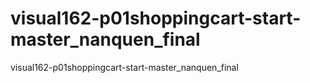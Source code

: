 # visual162-p01shoppingcart-start-master_nanquen_final
visual162-p01shoppingcart-start-master_nanquen_final
